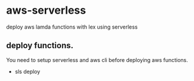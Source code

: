 # aws-serverless
deploy aws lamda functions with lex using serverless

## deploy functions.
You need to setup serverless  and aws cli before deploying aws functions.
- sls deploy
